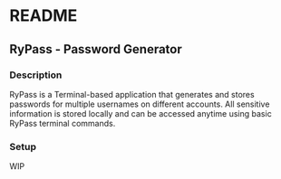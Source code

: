 # README
RyPass - Password Generator
---
### Description
RyPass is a Terminal-based application that generates and stores passwords for multiple usernames on different accounts. All sensitive information is stored locally and can be accessed anytime using basic RyPass terminal commands.

### Setup
WIP
